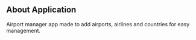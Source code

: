 
## About Application

Airport manager app made to add airports, airlines and countries for easy management.

